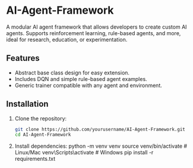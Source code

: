 # AI-Agent-Framework

A modular AI agent framework that allows developers to create custom AI agents. Supports reinforcement learning, rule-based agents, and more, ideal for research, education, or experimentation.

## Features
- Abstract base class design for easy extension.
- Includes DQN and simple rule-based agent examples.
- Generic trainer compatible with any agent and environment.

## Installation
1. Clone the repository:
   ```bash
   git clone https://github.com/yourusername/AI-Agent-Framework.git
   cd AI-Agent-Framework
2. Install dependencies:
python -m venv venv
source venv/bin/activate  # Linux/Mac
venv\Scripts\activate     # Windows
pip install -r requirements.txt

